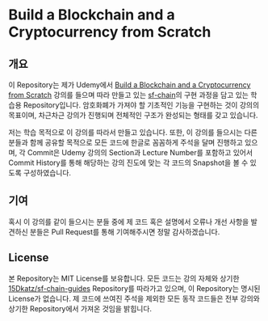 # Build a Blockchain and a Cryptocurrency from Scratch

## 개요

이 Repository는 제가 Udemy에서 [Build a Blockchain and a Cryptocurrency from Scratch](https://www.udemy.com/build-blockchain/) 강의를 들으며 따라 만들고 있는 [sf-chain](https://github.com/15Dkatz/sf-chain-guides)의 구현 과정을 담고 있는 학습용 Repository입니다. 암호화폐가 가져야 할 기초적인 기능을 구현하는 것이 강의의 목표이며, 차근차근 강의가 진행되며 전체적인 구조가 완성되는 형태를 갖고 있습니다.

저는 학습 목적으로 이 강의를 따라서 만들고 있습니다. 또한, 이 강의를 들으시는 다른 분들과 함께 공유할 목적으로 모든 코드에 한글로 꼼꼼하게 주석을 달며 진행하고 있으며, 각 Commit은 Udemy 강의의 Section과 Lecture Number를 포함하고 있어서 Commit History를 통해 해당하는 강의 진도에 맞는 각 코드의 Snapshot을 볼 수 있도록 구성하였습니다.

## 기여

혹시 이 강의를 같이 들으시는 분들 중에 제 코드 혹은 설명에서 오류나 개선 사항을 발견하신 분들은 Pull Request를 통해 기여해주시면 정말 감사하겠습니다.

## License

본 Repository는 MIT License를 보유합니다. 모든 코드는 강의 자체와 상기한 [15Dkatz/sf-chain-guides](https://github.com/15Dkatz/sf-chain-guides) Repository를 따라가고 있으며, 이 Repository는 명시된 License가 없습니다. 제 코드에 쓰여진 주석을 제외한 모든 동작 코드들은 전부 강의와 상기한 Repository에서 가져온 것임을 밝힙니다.